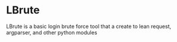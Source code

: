# LBrute
LBrute is a basic login brute force tool that a create to lean request, argparser, and other python modules
